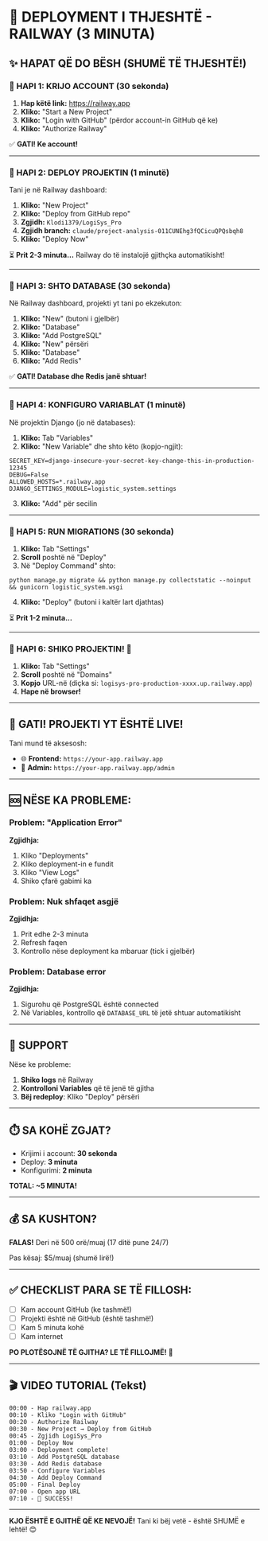# 🚀 DEPLOYMENT I THJESHTË - RAILWAY (3 MINUTA)

## ✨ HAPAT QË DO BËSH (SHUMË TË THJESHTË!)

### 📌 HAPI 1: KRIJO ACCOUNT (30 sekonda)

1. **Hap këtë link:** https://railway.app
2. **Kliko:** "Start a New Project"
3. **Kliko:** "Login with GitHub" (përdor account-in GitHub që ke)
4. **Kliko:** "Authorize Railway"

✅ **GATI! Ke account!**

---

### 📌 HAPI 2: DEPLOY PROJEKTIN (1 minutë)

Tani je në Railway dashboard:

1. **Kliko:** "New Project"
2. **Kliko:** "Deploy from GitHub repo"
3. **Zgjidh:** `Klodi1379/LogiSys_Pro`
4. **Zgjidh branch:** `claude/project-analysis-011CUNEhg3fQCicuQPQsbqh8`
5. **Kliko:** "Deploy Now"

⏳ **Prit 2-3 minuta...** Railway do të instalojë gjithçka automatikisht!

---

### 📌 HAPI 3: SHTO DATABASE (30 sekonda)

Në Railway dashboard, projekti yt tani po ekzekuton:

1. **Kliko:** "New" (butoni i gjelbër)
2. **Kliko:** "Database"
3. **Kliko:** "Add PostgreSQL"
4. **Kliko:** "New" përsëri
5. **Kliko:** "Database"
6. **Kliko:** "Add Redis"

✅ **GATI! Database dhe Redis janë shtuar!**

---

### 📌 HAPI 4: KONFIGURO VARIABLAT (1 minutë)

Në projektin Django (jo në databases):

1. **Kliko:** Tab "Variables"
2. **Kliko:** "New Variable" dhe shto këto (kopjo-ngjit):

```
SECRET_KEY=django-insecure-your-secret-key-change-this-in-production-12345
DEBUG=False
ALLOWED_HOSTS=*.railway.app
DJANGO_SETTINGS_MODULE=logistic_system.settings
```

3. **Kliko:** "Add" për secilin

---

### 📌 HAPI 5: RUN MIGRATIONS (30 sekonda)

1. **Kliko:** Tab "Settings"
2. **Scroll** poshtë në "Deploy"
3. Në "Deploy Command" shto:
```
python manage.py migrate && python manage.py collectstatic --noinput && gunicorn logistic_system.wsgi
```
4. **Kliko:** "Deploy" (butoni i kaltër lart djathtas)

⏳ **Prit 1-2 minuta...**

---

### 📌 HAPI 6: SHIKO PROJEKTIN! 🎉

1. **Kliko:** Tab "Settings"
2. **Scroll** poshtë në "Domains"
3. **Kopjo** URL-në (diçka si: `logisys-pro-production-xxxx.up.railway.app`)
4. **Hape në browser!**

---

## 🎊 GATI! PROJEKTI YT ËSHTË LIVE!

Tani mund të aksesosh:
- 🌐 **Frontend:** `https://your-app.railway.app`
- 🔧 **Admin:** `https://your-app.railway.app/admin`

---

## 🆘 NËSE KA PROBLEME:

### Problem: "Application Error"
**Zgjidhja:**
1. Kliko "Deployments"
2. Kliko deployment-in e fundit
3. Kliko "View Logs"
4. Shiko çfarë gabimi ka

### Problem: Nuk shfaqet asgjë
**Zgjidhja:**
1. Prit edhe 2-3 minuta
2. Refresh faqen
3. Kontrollo nëse deployment ka mbaruar (tick i gjelbër)

### Problem: Database error
**Zgjidhja:**
1. Sigurohu që PostgreSQL është connected
2. Në Variables, kontrollo që `DATABASE_URL` të jetë shtuar automatikisht

---

## 📱 SUPPORT

Nëse ke probleme:
1. **Shiko logs** në Railway
2. **Kontrolloni Variables** që të jenë të gjitha
3. **Bëj redeploy**: Kliko "Deploy" përsëri

---

## ⏱️ SA KOHË ZGJAT?

- Krijimi i account: **30 sekonda**
- Deploy: **3 minuta**
- Konfigurimi: **2 minuta**

**TOTAL: ~5 MINUTA!**

---

## 💰 SA KUSHTON?

**FALAS!** Deri në 500 orë/muaj (17 ditë pune 24/7)

Pas kësaj: $5/muaj (shumë lirë!)

---

## ✅ CHECKLIST PARA SE TË FILLOSH:

- [ ] Kam account GitHub (ke tashmë!)
- [ ] Projekti është në GitHub (është tashmë!)
- [ ] Kam 5 minuta kohë
- [ ] Kam internet

**PO PLOTËSOJNË TË GJITHA? LE TË FILLOJMË!** 🚀

---

## 🎬 VIDEO TUTORIAL (Tekst)

```
00:00 - Hap railway.app
00:10 - Kliko "Login with GitHub"
00:20 - Authorize Railway
00:30 - New Project → Deploy from GitHub
00:45 - Zgjidh LogiSys_Pro
01:00 - Deploy Now
03:00 - Deployment complete!
03:10 - Add PostgreSQL database
03:30 - Add Redis database
03:50 - Configure Variables
04:30 - Add Deploy Command
05:00 - Final Deploy
07:00 - Open app URL
07:10 - 🎉 SUCCESS!
```

---

**KJO ËSHTË E GJITHË QË KE NEVOJË!** Tani ki bëj vetë - është SHUMË e lehtë! 😊
